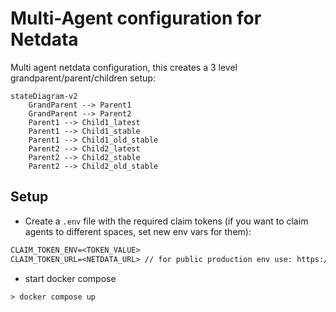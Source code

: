 # Multi-Agent configuration for Netdata

Multi agent netdata configuration, this creates a 3 level grandparent/parent/children setup:

```mermaid
stateDiagram-v2
    GrandParent --> Parent1
    GrandParent --> Parent2
    Parent1 --> Child1_latest
    Parent1 --> Child1_stable
    Parent1 --> Child1_old_stable
    Parent2 --> Child2_latest
    Parent2 --> Child2_stable
    Parent2 --> Child2_old_stable
```

## Setup

- Create a `.env` file with the required claim tokens (if you want to claim agents to different spaces, set new env vars for them):

```txt
CLAIM_TOKEN_ENV=<TOKEN_VALUE>
CLAIM_TOKEN_URL=<NETDATA_URL> // for public production env use: https://app.netdata.cloud
```

- start docker compose

```shell
> docker compose up
```
